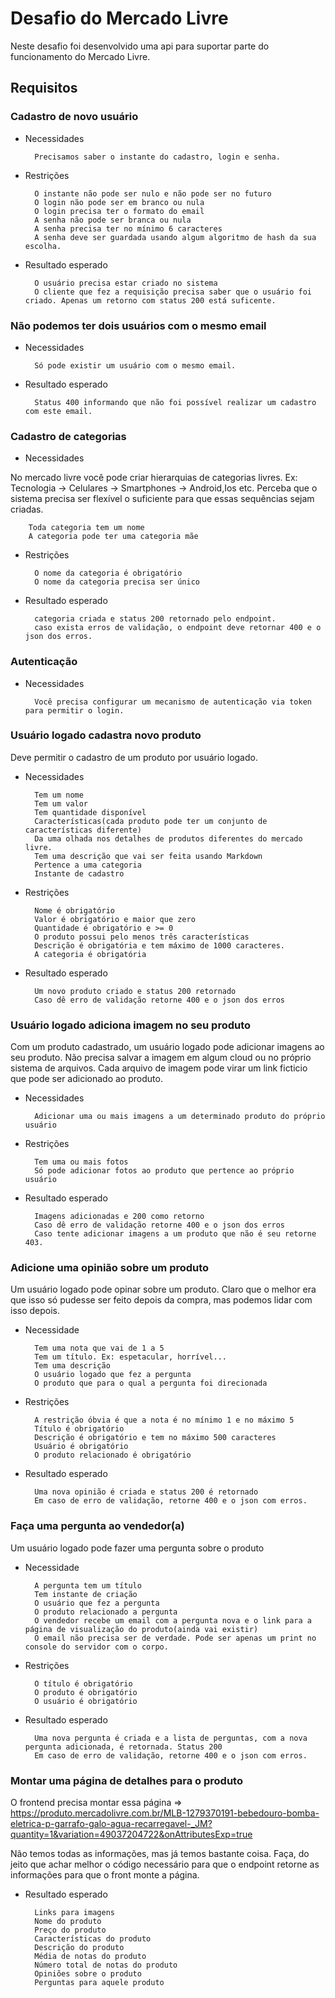 # Desafio do Mercado Livre

Neste desafio foi desenvolvido uma api para suportar parte do funcionamento do Mercado Livre.

## Requisitos

### Cadastro de novo usuário

+ Necessidades

        Precisamos saber o instante do cadastro, login e senha.

+ Restrições

        O instante não pode ser nulo e não pode ser no futuro
        O login não pode ser em branco ou nula
        O login precisa ter o formato do email
        A senha não pode ser branca ou nula
        A senha precisa ter no mínimo 6 caracteres
        A senha deve ser guardada usando algum algoritmo de hash da sua escolha.

+ Resultado esperado

        O usuário precisa estar criado no sistema
        O cliente que fez a requisição precisa saber que o usuário foi criado. Apenas um retorno com status 200 está suficente.

### Não podemos ter dois usuários com o mesmo email

+ Necessidades

        Só pode existir um usuário com o mesmo email.

+ Resultado esperado

        Status 400 informando que não foi possível realizar um cadastro com este email.

### Cadastro de categorias

+ Necessidades

No mercado livre você pode criar hierarquias de categorias livres. Ex: Tecnologia -> Celulares -> Smartphones -> Android,Ios etc. Perceba que o sistema precisa ser flexível o suficiente para que essas sequências sejam criadas.

        Toda categoria tem um nome
        A categoria pode ter uma categoria mãe

+ Restrições

        O nome da categoria é obrigatório
        O nome da categoria precisa ser único

+ Resultado esperado

        categoria criada e status 200 retornado pelo endpoint.
        caso exista erros de validação, o endpoint deve retornar 400 e o json dos erros.

### Autenticação

+ Necessidades

        Você precisa configurar um mecanismo de autenticação via token para permitir o login.

### Usuário logado cadastra novo produto

Deve permitir o cadastro de um produto por usuário logado.

+ Necessidades

        Tem um nome
        Tem um valor
        Tem quantidade disponível
        Características(cada produto pode ter um conjunto de características diferente)
        Da uma olhada nos detalhes de produtos diferentes do mercado livre.
        Tem uma descrição que vai ser feita usando Markdown
        Pertence a uma categoria
        Instante de cadastro

+ Restrições

        Nome é obrigatório
        Valor é obrigatório e maior que zero
        Quantidade é obrigatório e >= 0
        O produto possui pelo menos três características
        Descrição é obrigatória e tem máximo de 1000 caracteres.
        A categoria é obrigatória

+ Resultado esperado

        Um novo produto criado e status 200 retornado
        Caso dê erro de validação retorne 400 e o json dos erros

### Usuário logado adiciona imagem no seu produto

Com um produto cadastrado, um usuário logado pode adicionar imagens ao seu produto. Não precisa salvar a imagem em algum cloud ou no próprio sistema de arquivos. Cada arquivo de imagem pode virar um link ficticio que pode ser adicionado ao produto.

+ Necessidades

        Adicionar uma ou mais imagens a um determinado produto do próprio usuário

+ Restrições

        Tem uma ou mais fotos
        Só pode adicionar fotos ao produto que pertence ao próprio usuário

+ Resultado esperado

        Imagens adicionadas e 200 como retorno
        Caso dê erro de validação retorne 400 e o json dos erros
        Caso tente adicionar imagens a um produto que não é seu retorne 403.

### Adicione uma opinião sobre um produto

Um usuário logado pode opinar sobre um produto. Claro que o melhor era que isso só pudesse ser feito depois da compra, mas podemos lidar com isso depois.

+ Necessidade

        Tem uma nota que vai de 1 a 5
        Tem um título. Ex: espetacular, horrível...
        Tem uma descrição
        O usuário logado que fez a pergunta
        O produto que para o qual a pergunta foi direcionada

+ Restrições

        A restrição óbvia é que a nota é no mínimo 1 e no máximo 5
        Título é obrigatório
        Descrição é obrigatório e tem no máximo 500 caracteres
        Usuário é obrigatório
        O produto relacionado é obrigatório

+ Resultado esperado

        Uma nova opinião é criada e status 200 é retornado
        Em caso de erro de validação, retorne 400 e o json com erros.

### Faça uma pergunta ao vendedor(a)

Um usuário logado pode fazer uma pergunta sobre o produto

+ Necessidade

        A pergunta tem um título
        Tem instante de criação
        O usuário que fez a pergunta
        O produto relacionado a pergunta
        O vendedor recebe um email com a pergunta nova e o link para a página de visualização do produto(ainda vai existir)
        O email não precisa ser de verdade. Pode ser apenas um print no console do servidor com o corpo.

+ Restrições

        O título é obrigatório
        O produto é obrigatório
        O usuário é obrigatório

+ Resultado esperado

        Uma nova pergunta é criada e a lista de perguntas, com a nova pergunta adicionada, é retornada. Status 200
        Em caso de erro de validação, retorne 400 e o json com erros.

### Montar uma página de detalhes para o produto

O frontend precisa montar essa página => <https://produto.mercadolivre.com.br/MLB-1279370191-bebedouro-bomba-eletrica-p-garrafo-galo-agua-recarregavel-_JM?quantity=1&variation=49037204722&onAttributesExp=true>

Não temos todas as informações, mas já temos bastante coisa. Faça, do jeito que achar melhor o código necessário para que o endpoint retorne as informações para que o front monte a página.

+ Resultado esperado

        Links para imagens
        Nome do produto
        Preço do produto
        Características do produto
        Des​crição do produto
        Média de notas do produto
        Número total de notas do produto
        Opiniões sobre o produto
        Perguntas para aquele produto
